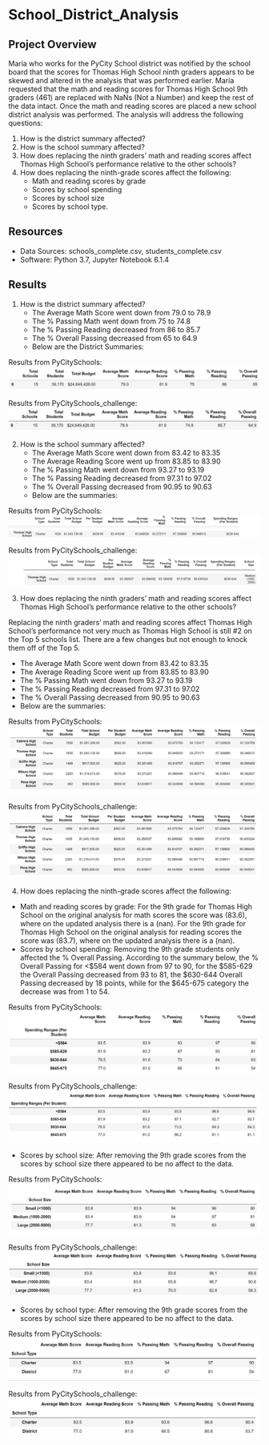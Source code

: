 # School_District_Analysis
## Project Overview
Maria who works for the PyCity School district was notified by the school board that the scores for Thomas High School ninth graders appears to be skewed and altered in the analysis that was performed earlier. Maria requested that the math and reading scores for Thomas High School 9th graders (461) are replaced with NaNs (Not a Number) and keep the rest of the data intact. Once the math and reading scores are placed a new school district analysis was performed. The analysis will address the following questions:
1.	How is the district summary affected?
2.	How is the school summary affected?
3.	How does replacing the ninth graders’ math and reading scores affect Thomas High School’s performance relative to the other schools?
4.	How does replacing the ninth-grade scores affect the following:
     -	Math and reading scores by grade
     -	Scores by school spending
     -	Scores by school size
     -	Scores by school type. 

## Resources
-	Data Sources: schools_complete.csv, students_complete.csv
-	Software: Python 3.7, Jupyter Notebook 6.1.4

## Results
1.	How is the district summary affected?
     -	The Average Math Score went down from 79.0 to 78.9
     -	The % Passing Math went down from 75 to 74.8
     -	The % Passing Reading decreased from 86 to 85.7
     -	The % Overall Passing decreased from 65 to 64.9
     -	Below are the District Summaries:

Results from PyCitySchools:
![District_Analysis from original analysis](https://github.com/fletchrk/School_District_Analysis/blob/main/analysis/District_Analysis%20from%20original%20analysis.png)

Results from PyCitySchools_challenge:
![District_Analysis from updated analysis](https://github.com/fletchrk/School_District_Analysis/blob/main/analysis/District_Analysis%20from%20updated%20analysis.png)


2.	How is the school summary affected?
     -	The Average Math Score went down from 83.42 to 83.35
     -	The Average Reading Score went up from 83.85 to 83.90
     -	The % Passing Math went down from 93.27 to 93.19
     -	The % Passing Reading decreased from 97.31 to 97.02
     -	The % Overall Passing decreased from 90.95 to 90.63
     -	Below are the summaries:

Results from PyCitySchools:
![School Summary from original analysis]( https://github.com/fletchrk/School_District_Analysis/blob/main/analysis/School%20Summary%20from%20original%20analysis.png)

Results from PyCitySchools_challenge:
![School Summary from updated analysis]( https://github.com/fletchrk/School_District_Analysis/blob/main/analysis/School%20Summary%20from%20updated%20analysis.png)

3.	How does replacing the ninth graders’ math and reading scores affect Thomas High School’s performance relative to the other schools?

Replacing the ninth graders’ math and reading scores affect Thomas High School’s performance not very much as Thomas High School is still #2 on the Top 5 schools list. There are a few changes but not enough to knock them off of the Top 5.
-	The Average Math Score went down from 83.42 to 83.35
-	The Average Reading Score went up from 83.85 to 83.90
-	The % Passing Math went down from 93.27 to 93.19
-	The % Passing Reading decreased from 97.31 to 97.02
-	The % Overall Passing decreased from 90.95 to 90.63
-	Below are the summaries:

Results from PyCitySchools:
![Top 5 schools Original]( https://github.com/fletchrk/School_District_Analysis/blob/main/analysis/Top%205%20schools%20Original.png)

Results from PyCitySchools_challenge:
![Top 5 schools updated]( https://github.com/fletchrk/School_District_Analysis/blob/main/analysis/Top%205%20schools%20updated.png)

4.	How does replacing the ninth-grade scores affect the following:
-	Math and reading scores by grade: For the 9th grade for Thomas High School on the original analysis for math scores the score was (83.6), where on the updated analysis there is a (nan). For the 9th grade for Thomas High School on the original analysis for reading scores 
the score was (83.7), where on the updated analysis there is a (nan).
-	Scores by school spending: Removing the 9th grade students only affected the % Overall Passing. According to the summary below, the % Overall Passing for <$584 went down from 97 to 90, for the $585-629 the Overall Passing decreased from 93 to 81, the $630-644 Overall Passing decreased by 18 points, while for the $645-675 category the decrease was from 1 to 54.
     
Results from PyCitySchools:
![School Spend Original]( https://github.com/fletchrk/School_District_Analysis/blob/main/analysis/School%20Spend%20Original.png)

Results from PyCitySchools_challenge:
![School Spend Updated]( https://github.com/fletchrk/School_District_Analysis/blob/main/analysis/School%20Spend%20Updated.png)

-	Scores by school size: After removing the 9th grade scores from the scores by school size there appeared to be no affect to the data.

Results from PyCitySchools:
![School Size Original]( https://github.com/fletchrk/School_District_Analysis/blob/main/analysis/School%20Size%20Original.png)

Results from PyCitySchools_challenge:
![School Size Updated]( https://github.com/fletchrk/School_District_Analysis/blob/main/analysis/School%20Size%20Updated.png)
-	Scores by school type:  After removing the 9th grade scores from the scores by school size there appeared to be no affect to the data.

Results from PyCitySchools:
![School Type Original]( https://github.com/fletchrk/School_District_Analysis/blob/main/analysis/School%20Type%20Original.png)

Results from PyCitySchools_challenge:
![School Type Updated]( https://github.com/fletchrk/School_District_Analysis/blob/main/analysis/School%20Type%20Updated.png)


